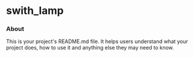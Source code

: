 swith_lamp
==========

### About

This is your project's README.md file. It helps users understand what your
project does, how to use it and anything else they may need to know.